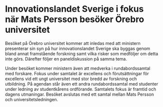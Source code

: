 # Innovationslandet Sverige i fokus när Mats Persson besöker Örebro universitet

Besöket på Örebro universitet kommer att inledas med att ministern presenterar sin syn på hur innovationslandet Sverige ska byggas genom bland annat framstående forskning samt vilka risker som medföljer om detta inte görs. Därefter följer en paneldiskussion på samma tema.

Under besöket kommer ministern även att medverka i rundabordssamtal med forskare. Fokus under samtalet är excellens och förutsättningar för excellens vid ett ungt universitet med stor bredd av forskning och utbildning. På agendan står även ett andra rundabordssamtal med studenter under ledning av studentkårens ordförande. Samtalets fokus är framtid och dagens utmaningar. Besöket avslutas med ett samtal mellan Mats Persson och universitetsledningen.
